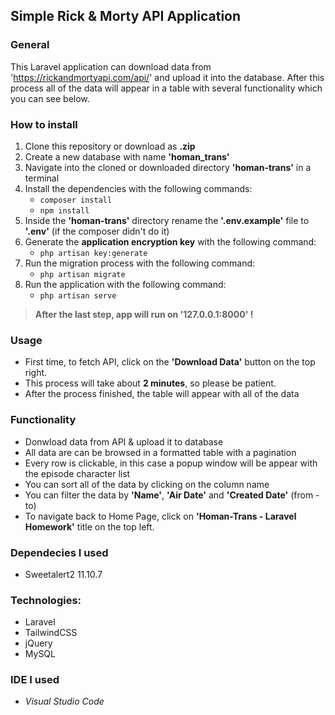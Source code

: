 
## Simple Rick & Morty API Application 
  
### General  
This Laravel application can download data from 'https://rickandmortyapi.com/api/' and upload it into the database. After this process all of the data will appear in a table with several functionality which you can see below.
  
### How to install
1. Clone this repository or download as **.zip**  
2. Create a new database with name **'homan_trans'**
3. Navigate into the cloned or downloaded directory **'homan-trans'** in a terminal
4. Install the dependencies with the following commands:
	* ``` composer install ```
	* ``` npm install ```
5. Inside the **'homan-trans'** directory rename the **'.env.example'** file to **'.env'** (if the composer didn't do it)
6. Generate the **application encryption key** with the following command:
	* ``` php artisan key:generate ```
7. Run the migration process with the following command:
	* ``` php artisan migrate ```
8. Run the application with the following command:
	* ``` php artisan serve ```

> **After the last step, app will run on '127.0.0.1:8000' !**

### Usage
 - First time, to fetch API, click on the **'Download Data'** button on the top right.
 - This process will take about **2 minutes**, so please be patient.
 - After the process finished, the table will appear with all of the data

### Functionality  
- Donwload data from API & upload it to database
- All data are can be browsed in a formatted table with a pagination
- Every row is clickable, in this case a popup window will be appear with the episode character list
- You can sort all of the data by clicking on the column name
- You can filter the data by **'Name'**, **'Air Date'** and **'Created Date'** (from - to)
- To navigate back to Home Page, click on **'Homan-Trans - Laravel Homework'** title on the top left.

### Dependecies I used
 - Sweetalert2 11.10.7

### Technologies:
 - Laravel
 - TailwindCSS
 - jQuery
 - MySQL

### IDE I used
- *Visual Studio Code*
